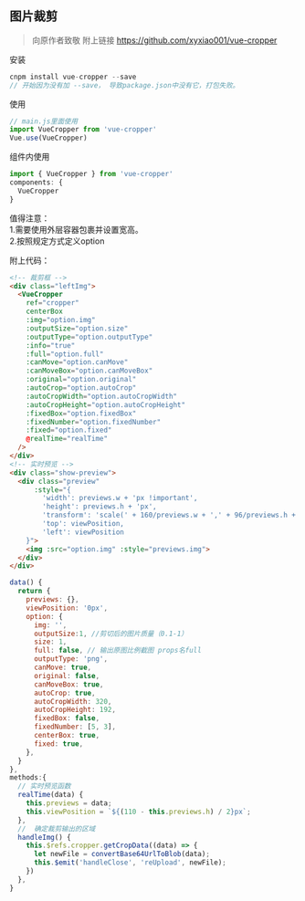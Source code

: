 ## 图片裁剪

> 向原作者致敬 附上链接 https://github.com/xyxiao001/vue-cropper

安装
```js
cnpm install vue-cropper --save
// 开始因为没有加 --save， 导致package.json中没有它，打包失败。
```

使用
```js
// main.js里面使用
import VueCropper from 'vue-cropper'
Vue.use(VueCropper)
```

组件内使用
```js
import { VueCropper } from 'vue-cropper'
components: {
  VueCropper
}
```

值得注意：<br>
1.需要使用外层容器包裹并设置宽高。<br>
2.按照规定方式定义option<br>

附上代码：<br>

```html
<!-- 裁剪框 -->
<div class="leftImg">
  <VueCropper
    ref="cropper"
    centerBox
    :img="option.img"
    :outputSize="option.size"
    :outputType="option.outputType"
    :info="true"
    :full="option.full"
    :canMove="option.canMove"
    :canMoveBox="option.canMoveBox"
    :original="option.original"
    :autoCrop="option.autoCrop"
    :autoCropWidth="option.autoCropWidth"
    :autoCropHeight="option.autoCropHeight"
    :fixedBox="option.fixedBox"
    :fixedNumber="option.fixedNumber"
    :fixed="option.fixed"
    @realTime="realTime"
  />
</div>
<!-- 实时预览 -->
<div class="show-preview">
  <div class="preview"
      :style="{
        'width': previews.w + 'px !important',
        'height': previews.h + 'px',
        'transform': 'scale(' + 160/previews.w + ',' + 96/previews.h + ') ',
        'top': viewPosition,
        'left': viewPosition
    }">
    <img :src="option.img" :style="previews.img">
  </div>
</div>
```
```js
data() {
  return {
    previews: {},
    viewPosition: '0px',
    option: {
      img: '',
      outputSize:1, //剪切后的图片质量（0.1-1）
      size: 1,
      full: false, // 输出原图比例截图 props名full
      outputType: 'png',
      canMove: true,
      original: false,
      canMoveBox: true,
      autoCrop: true,
      autoCropWidth: 320,
      autoCropHeight: 192,
      fixedBox: false,
      fixedNumber: [5, 3],
      centerBox: true,
      fixed: true,
    },
  }
},
methods:{
  // 实时预览函数
  realTime(data) {
    this.previews = data;
    this.viewPosition = `${(110 - this.previews.h) / 2}px`;
  },
  //  确定裁剪输出的区域
  handleImg() {
    this.$refs.cropper.getCropData((data) => {
      let newFile = convertBase64UrlToBlob(data);
      this.$emit('handleClose', 'reUpload', newFile);
    })
  },
}
```
<!-- 
https://blog.csdn.net/hbjiankely/article/details/85268608
https://www.jianshu.com/p/36ca45c6b497
https://shnhz.github.io/shn-ui/#/component/vue-cropper
https://blog.csdn.net/qq_45740103/article/details/105207301?ops_request_misc=%257B%2522request%255Fid%2522%253A%2522159245992019724845057883%2522%252C%2522scm%2522%253A%252220140713.130102334.pc%255Fall.%2522%257D&request_id=159245992019724845057883&biz_id=0&utm_medium=distribute.pc_search_result.none-task-blog-2~all~first_rank_ecpm_v3~pc_rank_v2-1-105207301.first_rank_ecpm_v3_pc_rank_v2&utm_term=vueCropper+%E5%AE%9E%E6%97%B6%E9%A2%84%E8%A7%88+%E6%9C%89%E5%81%8F%E7%A7%BB -->
